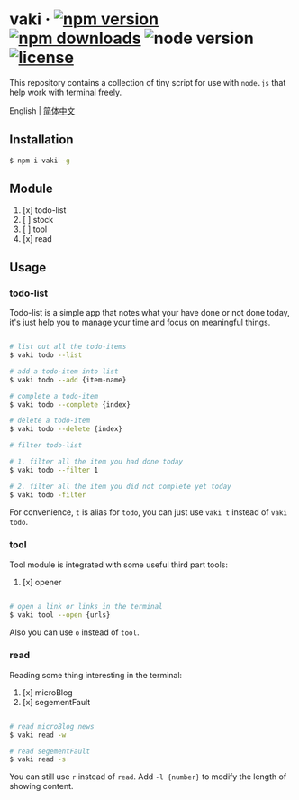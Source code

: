 # vaki &middot; [![npm version](https://img.shields.io/npm/v/vaki.svg)](https://www.npmjs.com/package/vaki) [![npm downloads](https://img.shields.io/npm/dy/vaki.svg)](https://www.npmjs.com/package/vaki) ![node version](https://img.shields.io/node/v/vaki.svg) [![license](https://img.shields.io/github/license/limengke123/vaki.svg)](https://github.com/limengke123/vaki/blob/master/LICENSE)

This repository contains a collection of tiny script for use with `node.js` that help work with terminal freely.

English | [简体中文](./README-zh_CN.md)

## Installation

```bash
$ npm i vaki -g
```

## Module

1. [x] todo-list
2. [ ] stock
3. [ ] tool
4. [x] read

## Usage

### todo-list

Todo-list is a simple app that notes what your have done or not done today, it's just help you to manage your time and focus on meaningful things.

```bash

# list out all the todo-items
$ vaki todo --list

# add a todo-item into list
$ vaki todo --add {item-name}

# complete a todo-item
$ vaki todo --complete {index}

# delete a todo-item
$ vaki todo --delete {index}

# filter todo-list

# 1. filter all the item you had done today
$ vaki todo --filter 1

# 2. filter all the item you did not complete yet today
$ vaki todo -filter

```

For convenience, `t` is alias for `todo`, you can just use `vaki t` instead of `vaki todo`.

### tool

Tool module is integrated with some useful third part tools:

1. [x] opener

```bash

# open a link or links in the terminal
$ vaki tool --open {urls}

```

Also you can use `o` instead of `tool`.

### read

Reading some thing interesting in the terminal:

1. [x] microBlog
2. [x] segementFault

```bash

# read microBlog news
$ vaki read -w

# read segementFault
$ vaki read -s

```

You can still use `r` instead of `read`. Add `-l {number}` to modify the length of showing content. 

